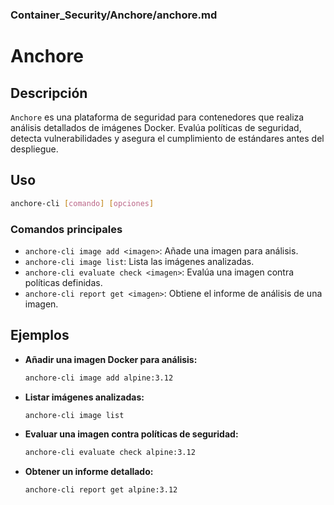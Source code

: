 ### **Container_Security/Anchore/anchore.md**

# Anchore

## Descripción

`Anchore` es una plataforma de seguridad para contenedores que realiza análisis detallados de imágenes Docker. Evalúa políticas de seguridad, detecta vulnerabilidades y asegura el cumplimiento de estándares antes del despliegue.

## Uso

```bash
anchore-cli [comando] [opciones]
```

### Comandos principales

- `anchore-cli image add <imagen>`: Añade una imagen para análisis.
- `anchore-cli image list`: Lista las imágenes analizadas.
- `anchore-cli evaluate check <imagen>`: Evalúa una imagen contra políticas definidas.
- `anchore-cli report get <imagen>`: Obtiene el informe de análisis de una imagen.

## Ejemplos

- **Añadir una imagen Docker para análisis:**

  ```bash
  anchore-cli image add alpine:3.12
  ```

- **Listar imágenes analizadas:**

  ```bash
  anchore-cli image list
  ```

- **Evaluar una imagen contra políticas de seguridad:**

  ```bash
  anchore-cli evaluate check alpine:3.12
  ```

- **Obtener un informe detallado:**

  ```bash
  anchore-cli report get alpine:3.12
  ```

